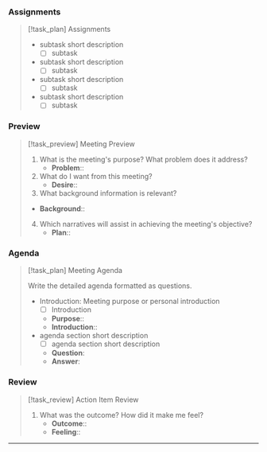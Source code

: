 ### Assignments

> [!task_plan] Assignments
>
> - subtask short description
>     - [ ] subtask
> - subtask short description
>     - [ ] subtask
> - subtask short description
>     - [ ] subtask
> - subtask short description
>     - [ ] subtask

### Preview

> [!task_preview] Meeting Preview
>
> 1. What is the meeting's purpose? What problem does it address?
>     - **Problem**::
> 2. What do I want from this meeting?
>     - **Desire**::
> 3. What background information is relevant?
> 	- **Background**::
> 4. Which narratives will assist in achieving the meeting's objective?
>     - **Plan**::

### Agenda

> [!task_plan] Meeting Agenda
>
> Write the detailed agenda formatted as questions.
>
> - Introduction: Meeting purpose or personal introduction
>     - [ ] Introduction
>     - **Purpose**::
>     - **Introduction**::
> - agenda section short description
>     - [ ] agenda section short description
> 	- **Question**:
> 	- **Answer**:

### Review

> [!task_review] Action Item Review
>
> 1. What was the outcome? How did it make me feel?
>     - **Outcome**::
>     - **Feeling**::

---
